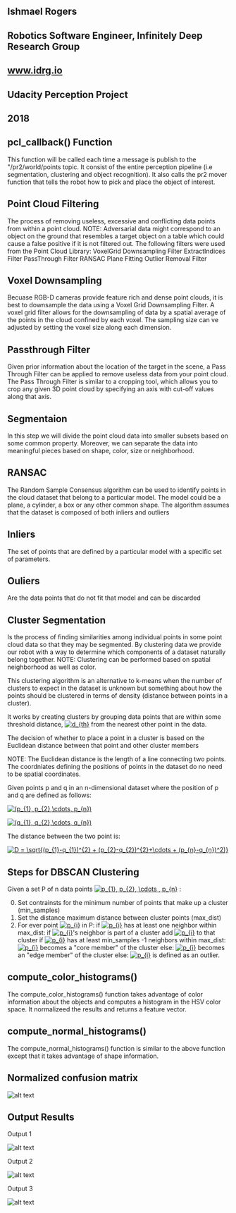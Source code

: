 ## Ishmael Rogers 
## Robotics Software Engineer, Infinitely Deep Research Group
## www.idrg.io
## Udacity Perception Project
## 2018

[image1]: ./images/normalized_confusion_matrix.png
[image2]: ./images/out1.png
[image3]: ./images/out2.png
[image4]: ./images/out3.png 


pcl_callback() Function
---
This function will be called each time a message is publish to the "/pr2/world/points topic. It consist of the entire perception pipeline (i.e segmentation, clustering and object recognition). It also calls the pr2 mover function that tells the robot how to pick and place the object of interest. 

Point Cloud Filtering
---
The process of removing useless, excessive and conflicting data points from within a point cloud. NOTE: Adversarial data might correspond to an object on the ground that resembles a target object on a table which could cause a false positive if it is not filtered out.
The following filters were used  from the Point Cloud Library:
VoxelGrid Downsampling Filter ExtractIndices Filter PassThrough Filter RANSAC Plane Fitting Outlier Removal Filter

Voxel Downsampling
---
Becuase RGB-D cameras provide feature rich and dense point clouds, it is best to downsample the data using a Voxel Grid Downsampling Filter.
A voxel grid filter allows for the downsampling of data by a spatial average of the points in the cloud confined by each voxel. The sampling size can ve adjusted by setting the voxel size along each dimension.

Passthrough Filter 
---
Given prior information about the location of the target in the scene, a Pass Through Filter can be applied to remove useless data from your point cloud.
The Pass Through Filter is similar to a cropping tool, which allows you to crop any given 3D point cloud by specifying an axis with cut-off values along that axis.

Segmentaion
---
In this step we will divide the point cloud data into smaller subsets based on some common property. Moreover, we can separate the data into meaningful pieces based on shape, color, size or neighborhood.


RANSAC
---
The Random Sample Consensus algorithm can be used to identify points in the cloud dataset that belong to a particular model. The model could be a plane, a cylinder, a box or any other common shape. The algorithm assumes that the dataset is composed of both inliers and outliers

Inliers
---
The set of points that are defined by a particular model with a specific set of parameters.

Ouliers
---
Are the data points that do not fit that model and can be discarded

Cluster Segmentation
--- 
Is the process of finding similarities among individual points in some point cloud data so that they may be segmented. By clustering data we provide our robot with a way to determine which components of a dataset naturally belong together. NOTE: Clustering can be performed based on spatial neighborhood as well as color.

This clustering algorithm is an alternative to k-means when the number of clusters to expect in the dataset is unknown but something about how the points should be clustered in terms of density (distance between points in a cluster). 

It works by creating clusters by grouping data points that are within some threshold distance, <a href="https://www.codecogs.com/eqnedit.php?latex=d_{th}" target="_blank"><img src="https://latex.codecogs.com/gif.latex?d_{th}" title="d_{th}" /></a> from the nearest other point in the data. 

The decision of whether to place a point in a cluster is based on the Euclidean distance between that point and other cluster members

NOTE: The Euclidean distance is the length of a line connecting two points. The coordniates defining the positions of points in the dataset do no need to be spatial coordinates. 

Given points p and q in an n-dimensional dataset where the position of p and q are defined as follows: 

<a href="https://www.codecogs.com/eqnedit.php?latex=(p_{1},&space;p_{2},\cdots,&space;p_{n})" target="_blank"><img src="https://latex.codecogs.com/gif.latex?(p_{1},&space;p_{2},\cdots,&space;p_{n})" title="(p_{1}, p_{2},\cdots, p_{n})" /></a>

<a href="https://www.codecogs.com/eqnedit.php?latex=(q_{1},&space;q_{2},\cdots,&space;q_{n})" target="_blank"><img src="https://latex.codecogs.com/gif.latex?(q_{1},&space;q_{2},\cdots,&space;q_{n})" title="(q_{1}, q_{2},\cdots, q_{n})" /></a>

The distance between the two point is:

<a href="https://www.codecogs.com/eqnedit.php?latex=D&space;=&space;\sqrt{(p_{1}-q_{1})^{2}&space;&plus;&space;(p_{2}-q_{2})^{2}&plus;\cdots&space;&plus;&space;(p_{n}-q_{n})^2)}" target="_blank"><img src="https://latex.codecogs.com/gif.latex?D&space;=&space;\sqrt{(p_{1}-q_{1})^{2}&space;&plus;&space;(p_{2}-q_{2})^{2}&plus;\cdots&space;&plus;&space;(p_{n}-q_{n})^2)}" title="D = \sqrt{(p_{1}-q_{1})^{2} + (p_{2}-q_{2})^{2}+\cdots + (p_{n}-q_{n})^2)}" /></a>

Steps for DBSCAN Clustering
--
Given a set P of n data points <a href="https://www.codecogs.com/eqnedit.php?latex=p_{1},&space;p_{2},&space;\cdots&space;,&space;p_{n}" target="_blank"><img src="https://latex.codecogs.com/gif.latex?p_{1},&space;p_{2},&space;\cdots&space;,&space;p_{n}" title="p_{1}, p_{2}, \cdots , p_{n}" /></a> : 

0. Set contrainsts for the minimum number of points that make up a cluster (min_samples)
1. Set the distance maximum distance between cluster points (max_dist)
2. For ever point <a href="https://www.codecogs.com/eqnedit.php?latex=p_{i}" target="_blank"><img src="https://latex.codecogs.com/gif.latex?p_{i}" title="p_{i}" /></a> in P:
      if <a href="https://www.codecogs.com/eqnedit.php?latex=p_{i}" target="_blank"><img src="https://latex.codecogs.com/gif.latex?p_{i}" title="p_{i}" /></a> has at least one neighbor within max_dist:
            if <a href="https://www.codecogs.com/eqnedit.php?latex=p_{i}" target="_blank"><img src="https://latex.codecogs.com/gif.latex?p_{i}" title="p_{i}" /></a>'s neighbor is part of a cluster 
                  add <a href="https://www.codecogs.com/eqnedit.php?latex=p_{i}" target="_blank"><img src="https://latex.codecogs.com/gif.latex?p_{i}" title="p_{i}" /></a> to that cluster
            if <a href="https://www.codecogs.com/eqnedit.php?latex=p_{i}" target="_blank"><img src="https://latex.codecogs.com/gif.latex?p_{i}" title="p_{i}" /></a> has at least min_samples -1 neighbors within max_dist:
                  <a href="https://www.codecogs.com/eqnedit.php?latex=p_{i}" target="_blank"><img src="https://latex.codecogs.com/gif.latex?p_{i}" title="p_{i}" /></a> becomes a "core member" of the cluster
            else: 
            <a href="https://www.codecogs.com/eqnedit.php?latex=p_{i}" target="_blank"><img src="https://latex.codecogs.com/gif.latex?p_{i}" title="p_{i}" /></a> becomes an "edge member" of the cluster
     else:
            <a href="https://www.codecogs.com/eqnedit.php?latex=p_{i}" target="_blank"><img src="https://latex.codecogs.com/gif.latex?p_{i}" title="p_{i}" /></a> is defined as an outlier.
        

 compute_color_histograms()
 ---
 The compute_color_histograms() function takes advantage of color information about the objects and computes a histogram in the HSV color space. It normalizeed the results and returns a feature vector. 
 
 compute_normal_histograms()
 ---
 The compute_normal_histograms() function is similar to the above function except that it takes advantage of shape information. 
 
 Normalized confusion matrix 
 ---
 
 ![alt text][image1] 
 
Output Results 
---
Output 1

![alt text][image2]

Output 2 

![alt text][image3] 

Output 3

![alt text][image4]




